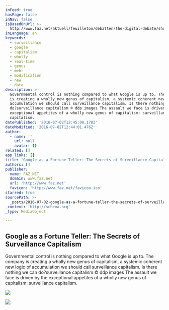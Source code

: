 ```yaml
---
inFeed: true
hasPage: false
inNav: false
isBasedOnUrl: >-
  http://www.faz.net/aktuell/feuilleton/debatten/the-digital-debate/shoshana-zuboff-secrets-of-surveillance-capitalism-14103616.html
inLanguage: en
keywords:
  - surveillance
  - google
  - capitalism
  - wholly
  - real-time
  - genus
  - mehr
  - modification
  - new
  - data
description: >-
  Governmental control is nothing compared to what Google is up to. The company
  is creating a wholly new genus of capitalism, a systemic coherent new logic of
  accumulation we should call surveillance capitalism. Is there nothing we can
  do?surveillance capitalism © ddp images The assault we face is driven by the
  exceptional appetites of a wholly new genus of capitalism: surveillance
  capitalism.
datePublished: '2016-07-02T12:45:08.178Z'
dateModified: '2016-07-02T12:44:01.476Z'
author:
  - name: ''
    url: null
    avatar: {}
related: []
app_links: []
title: 'Google as a Fortune Teller: The Secrets of Surveillance Capitalism'
authors: []
publisher:
  name: FAZ.NET
  domain: www.faz.net
  url: 'http://www.faz.net'
  favicon: 'http://www.faz.net/favicon.ico'
starred: true
sourcePath: >-
  _posts/2016-07-02-google-as-a-fortune-teller-the-secrets-of-surveillance-capi.md
_context: 'http://schema.org'
_type: MediaObject

---
```

<article style=""><h1>Google as a Fortune Teller: The Secrets of Surveillance Capitalism</h1><p>Governmental control is nothing compared to what Google is up to. The company is creating a wholly new genus of capitalism, a systemic coherent new logic of accumulation we should call surveillance capitalism. Is there nothing we can do?surveillance capitalism © ddp images The assault we face is driven by the exceptional appetites of a wholly new genus of capitalism: surveillance capitalism.</p><img src="http://media0.faz.net/ppmedia/aktuell/377640744/1.4107188/article_multimedia_overview/the-assault-we-face-is-driven.jpg" /></article>

![](https://the-grid-user-content.s3-us-west-2.amazonaws.com/4bcb26cf-9d94-4d6b-9baa-af7e33bce7d9.png)